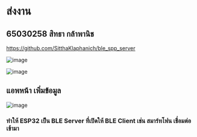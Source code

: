 # ส่งงาน
## 65030258 สิทธา กล้าพานิช 

https://github.com/SitthaKlaphanich/ble_spp_server

![image](https://github.com/user-attachments/assets/93fc9fce-1131-41d5-957e-97edd4cc9a8b)

![image](https://github.com/user-attachments/assets/6f07408d-c7b7-46d4-b289-abae7b950491)

## แอพหน้า เพิ่มข้อมูล

![image](https://github.com/user-attachments/assets/1e4798c9-4ae4-4c81-9cbb-3111a8e9b5a5)


### ทำให้ ESP32 เป็น BLE Server ที่เปิดให้ BLE Client เช่น สมาร์ทโฟน เชื่อมต่อเข้ามา

